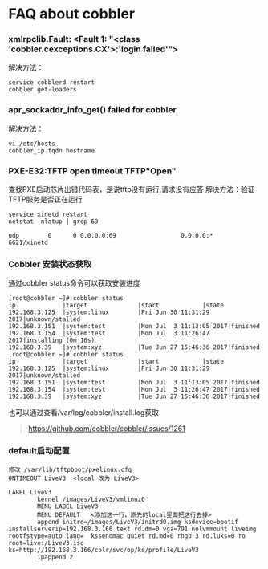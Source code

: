 # FAQ about cobbler
### xmlrpclib.Fault: <Fault 1: "<class 'cobbler.cexceptions.CX'>:'login failed'">
解决方法：
```
service cobblerd restart
cobbler get-loaders
```

### apr_sockaddr_info_get() failed for cobbler
解决方法：
```
vi /etc/hosts
cobbler_ip fqdn hostname
```

### PXE-E32:TFTP open timeout TFTP"Open"
查找PXE启动芯片出错代码表，是说tftp没有运行,请求没有应答
解决方法：验证TFTP服务是否正在运行
```
service xinetd restart
netstat -nlatup | grep 69

udp        0      0 0.0.0.0:69                  0.0.0.0:*                               6621/xinetd
```

### Cobbler 安装状态获取 ###
通过cobbler status命令可以获取安装进度
```
[root@cobbler ~]# cobbler status
ip             |target              |start            |state            
192.168.3.125  |system:linux        |Fri Jun 30 11:31:29 2017|unknown/stalled  
192.168.3.151  |system:test         |Mon Jul  3 11:13:05 2017|finished         
192.168.3.154  |system:test         |Mon Jul  3 11:26:47 2017|installing (0m 16s)
192.168.3.39   |system:xyz          |Tue Jun 27 15:46:36 2017|finished         
[root@cobbler ~]# cobbler status
ip             |target              |start            |state            
192.168.3.125  |system:linux        |Fri Jun 30 11:31:29 2017|unknown/stalled  
192.168.3.151  |system:test         |Mon Jul  3 11:13:05 2017|finished         
192.168.3.154  |system:test         |Mon Jul  3 11:26:47 2017|finished         
192.168.3.39   |system:xyz          |Tue Jun 27 15:46:36 2017|finished   
```

也可以通过查看/var/log/cobbler/install.log获取

> https://github.com/cobbler/cobbler/issues/1261


### default启动配置 ####
```
修改 /var/lib/tftpboot/pxelinux.cfg
ONTIMEOUT LiveV3  <local 改为 LiveV3>

LABEL LiveV3
        kernel /images/LiveV3/vmlinuz0
        MENU LABEL LiveV3
        MENU DEFAULT   <添加这一行，原先的local里面把这行去掉>
        append initrd=/images/LiveV3/initrd0.img ksdevice=bootif installserverip=192.168.3.166 text rd.dm=0 vga=791 nolvmmount liveimg rootfstype=auto lang=  kssendmac quiet rd.md=0 rhgb 3 rd.luks=0 ro root=live:/LiveV3.iso  ks=http://192.168.3.166/cblr/svc/op/ks/profile/LiveV3
        ipappend 2

```
